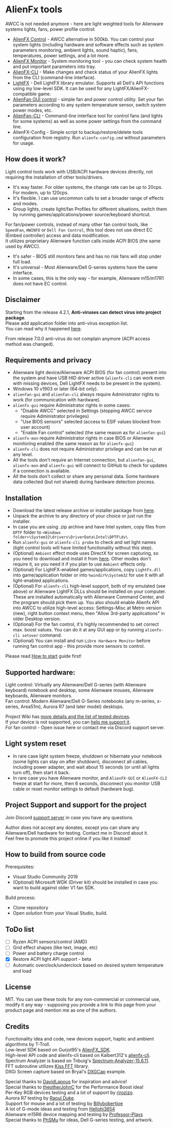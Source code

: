 # AlienFx tools

AWCC is not needed anymore - here are light weighted tools for Alienware systems lights, fans, power profile control:
- [AlienFX Control](/Doc/alienfx-gui.md) - AWCC alternative in 500kb. You can control your system lights (including hardware and software effects such as system parameters monitoring, ambient lights, sound haptic), fans, temperatures, power settings, and a lot more.
- [AlienFX Monitor](/Doc/alienfx-mon.md) - System monitoring tool - you can check system health and put important parameters into tray.
- [AlienFX-CLI](/Doc/alienfx-cli.md) - Make changes and check status of your AlienFX lights from the CLI (command-line interface).
- [LightFX](/Doc/LightFX.md) - Dell LightFX library emulator. Supports all Dell's API functions using my low-level SDK. It can be used for any LightFX/AlienFX-compatible game.
- [AlienFan GUI control](/Doc/alienfan-gui.md) - simple fan and power control utility. Set your fan parameters according to any system temperature sensor, switch system power modes, etc.
- [AlienFan-CLI](/Doc/alienfan-cli.md) - Command-line interface tool for control fans (and lights for some systems) as well as some power settings from the command line.
- AlienFX-Config - Simple script to backup/restore/delete tools configuration from registry. Run `alienfx-config.cmd` without parameters for usage.

## How does it work?

Light control tools work with USB/ACPI hardware devices directly, not requiring the installation of other tools/drivers.

- It's way faster. For older systems, the change rate can be up to 20cps. For modern, up to 120cps.
- It's flexible. I can use uncommon calls to set a broader range of effects and modes.
- Group lights, create light/fan Profiles for different situations, switch them by running games/applications/power source/keyboard shortcut.

For fan/power controls, instead of many other fan control tools, like `SpeedFan`, `HWINFO` or `Dell Fan Control`, this tool does not use direct EC (Embed controller) access and data modification.  
It utilizes proprietary Alienware function calls inside ACPI BIOS (the same used by AWCC).
- It's safer - BIOS still monitors fans and has no risk fans will stop under full load.
- It's universal - Most Alienware/Dell G-series systems have the same interface.
- In some cases, this is the only way - for example, Alienware m15/m17R1 does not have EC control.

## Disclaimer

Starting from the release 4.2.1, **Anti-viruses can detect virus into project package**.  
Please add application folder into anti-virus exception list.  
You can read why it happened [here](https://github.com/T-Troll/alienfx-tools/wiki/Why-antivirus-complain-about-some-alienfx-tools-components%3F).

From release 7.0.0 anti-virus do not complain anymore (ACPI access method was changed).

## Requirements and privacy
- Alienware light device/Alienware ACPI BIOS (for fan control) present into the system and have USB HID driver active (`alienfx-cli` can work even with missing devices, Dell LightFX needs to be present in the system).
- Windows 10 v1903 or later (64-bit only).
- `alienfan-gui` and `alienfan-cli` always require Administrator rights to work (for communication with hardware).
- `alienfx-gui` require Administrator rights in some cases:
  - "Disable AWCC" selected in Settings (stopping AWCC service require Administrator privileges)
  - "Use BIOS sensors" selected (access to ESIF values blocked from user account)
  - "Enable Fan control" selected (the same reason as for `alienfan-gui`)
- `alienfx-mon` require Administrator rights in case BIOS or Alienware monitoring enabled (the same reason as for `alienfx-gui`)
- `alienfx-cli` does not require Administrator privilege and can be run at any level.
- All the tools don't require an Internet connection, but `alienfan-gui`, `alienfx-mon` and `alienfx-gui` will connect to GitHub to check for updates if a connection is available.
- All the tools don't collect or share any personal data. Some hardware data collected (but not shared) during hardware detection process.

## Installation
- Download the latest release archive or installer package from [here](https://github.com/T-Troll/alienfx-tools/releases).
- Unpack the archive to any directory of your choice or just run the installer.
- In case you are using .zip archive and have Intel system, copy files from `DPTF` folder to `<Windows folder>\System32\drivers\DriverData\Intel\DPTF\dv\`
- Run `alienfx-gui` or `alienfx-cli probe` to check and set light names (light control tools will have limited functionality without this step).
- (Optional) `Ambient` effect mode uses DirectX for screen capturing, so you need to download and install it from [here](https://www.microsoft.com/en-us/download/details.aspx?id=35). Other modes don't require it, so you need it if you plan to use `Ambient` effects only.
- (Optional) For LightFX-enabled games/applications, copy `LightFx.dll` into game/application folder or into `%windir%\System32` for use it with all light-enabled applications.
- (Optional) For `alienfx-cli` high-level support, both of my emulated (see above) or Alienware LightFX DLLs should be installed on your computer. These are installed automatically with Alienware Command Center, and the program should pick them up. You also should enable Alienfx API into AWCC to utilize high-level access: Settings-Misc at Metro version (new), right button context menu, then "Allow 3rd-party applications" in older Desktop version. 
- (Optional) For the fan control, it's highly recommended to set correct max. boost values. You can do it at any GUI app or by running `alienfx-cli setover` command.
- (Optional) You can install and run `Libre Hardware Monitor` before running fan control app - this provide more sensors to control.

Please read [How to start](https://github.com/T-Troll/alienfx-tools/wiki/How-to-start-(Beginner's-guide)-for-release-v6.x.x.x) guide first!

## Supported hardware:

Light control: Virtually any Alienware/Dell G-series (with Alienware keyboard) notebook and desktop, some Alienware mouses, Alienware keyboards, Alienware monitors.  
Fan control: Modern Alienware/Dell G-Series notebooks (any m-series, x-series, Area51m), Aurora R7 (and later model) desktops.

Project Wiki has [more details and the list of tested devices](https://github.com/T-Troll/alienfx-tools/wiki/Supported-and-tested-devices-list).  
If your device is not supported, you can [help me support it](https://github.com/T-Troll/alienfx-tools/wiki/How-to-collect-data-for-the-new-light-device).  
For fan control - Open issue here or contact me via Discord support server.

## Light system reset

- In rare case light system freeze, shutdown or hibernate your notebook (some lights can stay on after shutdown), disconnect all cables, including power adapter, and wait about 15 seconds (or until all lights turn off), then start it back.
- In rare case you have Alienware monitor, and `AlienFX-GUI` or `AlienFX-CLI` freeze at start for more, then 6 seconds, disconnect you monitor USB cable or reset monitor settings to default (hardware bug).

## Project Support and support for the project

Join Discord [support server](https://discord.gg/XU6UJbN9J5) in case you have any questions.

Author does not accept any donates, except you can share any Alienware/Dell hardware for testing. Contact me in Discord about it.  
Feel free to promote this project online if you like it instead!

## How to build from source code

Prerequisites:
- Visual Studio Community 2019
- (Optional) Microsoft WDK (Driver kit) should be installed in case you want to build against older V1 fan SDK.

Build process:
- Clone repository
- Open solution from your Visual Studio, build.

## ToDo list

- [ ] Ryzen ACPI sensors/control (AMD)
- [ ] Grid effect shapes (like text, image, etc)
- [ ] Power and battery charge control
- [x] Restore ACPI light API support - beta
- [ ] Automatic overclock/underclock based on desired system temperature and load

## License

MIT. You can use these tools for any non-commercial or commercial use, modify it any way - supposing you provide a link to this page from your product page and mention me as one of the authors.

## Credits

Functionality idea and code, new devices support, haptic and ambient algorithms by T-Troll.  
Low-level SDK based on Gurjot95's [AlienFX_SDK](https://github.com/Gurjot95/AlienFX-SDK).  
High-level API code and alienfx-cli based on Kalbert312's [alienfx-cli](https://github.com/kalbert312/alienfx-cli).  
Spectrum Analyzer is based on Tnbuig's [Spectrum-Analyzer-15.6.11](https://github.com/tnbuig/Spectrum-Analyzer-15.6.11).  
FFT subroutine utilizes [Kiss FFT](https://sourceforge.net/projects/kissfft/) library.  
DXGi Screen capture based on Bryal's [DXGCap](https://github.com/bryal/DXGCap) example.  

Special thanks to [DavidLapous](https://github.com/DavidLapous) for inspiration and advice!  
Special thanks to [theotherJohnC](https://github.com/theotherJohnC) for the Performance Boost idea!  
Per-Key RGB devices testing and a lot of support by [rirozizo](https://github.com/rirozizo).  
Aurora R7 testing by [Raoul Duke](https://github.com/raould).  
Support for mouse and a lot of testing by [Billybobertjoe](https://github.com/Billybobertjoe)  
A lot of G-mode ideas and testing from [Hellohi3654](https://github.com/Hellohi3654)  
Alienware m15R6 device mapping and testing by [Professor-Plays](https://github.com/profpjlalvarenga)  
Special thanks to [PhSMu](https://github.com/PhSMu) for ideas, Dell G-series testing, and artwork.
